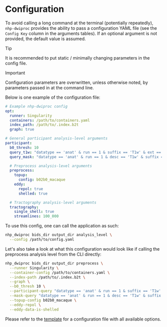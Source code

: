 # Configuration

To avoid calling a long command at the terminal (potentially repeatedly), `nhp-dwiproc` provides the ability to pass a
configuration YAML file (see the `Config Key` column in the arguments tables). If an optional argument is not provided,
the default value is assumed.

> [!TIP]
> It is recommended to put static / minimally changing parameters in the config file.

> [!IMPORTANT]
> Configuration parameters are overwritten, unless otherwise noted, by parameters passed in at the command line.

Below is one example of the configuration file:

```yaml
# Example nhp-dwiproc config
opt:
  runner: Singularity
  containers: /path/to/containers.yaml
  index_path: /path/to/.index.b2t
  graph: true

# General participant analysis-level arguments
participant:
  b0_thresh: 10
  query_t1w: "datatype == 'anat' & run == 1 & suffix == 'T1w' & ext == '.nii.gz'"
  query_mask: "datatype == 'anat' & run == 1 & desc == 'T1w' & suffix == 'mask' & ext == '.nii.gz'"

  # Preprocess analysis-level arguments
  preprocess:
    topup:
      config: b02b0_macaque
    eddy:
      repol: true
      shelled: true

  # Tractography analysis-level arguments
  tractography:
    single_shell: true
    streamlines: 100_000
```

To use this config, one can call the application as such:

```bash
nhp_dwiproc bids_dir output_dir analysis_level \
  --config /path/to/config.yaml
```

Let's also take a look at what this configuration would look like if calling the preprocess analysis
level from the CLI directly:

```bash
nhp_dwiproc bids_dir output_dir preprocess \
  --runner Singularity \
  --container-config /path/to/containers.yaml \
  --index-path /path/to/.index.b2t \
  --graph \
  --b0_thresh 10 \
  --participant-query "datatype == 'anat' & run == 1 & suffix == 'T1w' & ext == '.nii.gz'" \
  --mask-query "datatype == 'anat' & run == 1 & desc == 'T1w' & suffix == 'mask' & ext == '.nii.gz'" \
  --topup-config b02b0_macaque \
  --eddy-repol \
  --eddy-data-is-shelled
```

Please refer to the [template](./template.md) for a configuration file with all available options.
